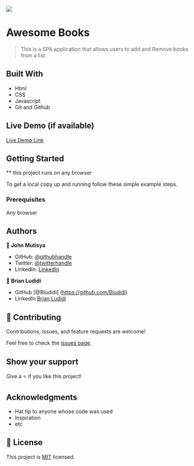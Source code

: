 ![](https://img.shields.io/badge/Microverse-blueviolet)

# Awesome Books

> This is a SPA application that allows users to add and Remove books from a list. 

## Built With

- Html
- CSS
- Javascript
- Git and Github


## Live Demo (if available)

[Live Demo Link]()


## Getting Started

** this project runs on any browser

To get a local copy up and running follow these simple example steps.

### Prerequisites

Any browser



## Authors

👤 **John Mutisya**

- GitHub: [@githubhandle](https://github.com/johnkioko)
- Twitter: [@twitterhandle](https://twitter.com/@john_the_web_dev)
- LinkedIn: [LinkedIn](https://linkedin.com/in/johnkioko)


👤 **Brian Ludidi** 

- GitHub [@Bludidi] (https://github.com/Bludidi)
- LinkedIn [Brian Ludidi](www.linkedin.com/in/brian-ludidi-92754174) 

## 🤝 Contributing

Contributions, issues, and feature requests are welcome!

Feel free to check the [issues page](../../issues/).

## Show your support

Give a ⭐️ if you like this project!

## Acknowledgments
 
- Hat tip to anyone whose code was used
- Inspiration
- etc

## 📝 License

This project is [MIT](./MIT.MD) licensed.